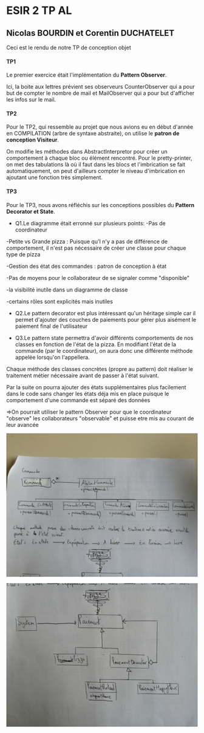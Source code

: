 # ESIR 2 TP AL
## Nicolas BOURDIN et Corentin DUCHATELET

Ceci est le rendu de notre TP de conception objet

#### TP1

Le premier exercice était l'implémentation du **Pattern Observer**.

Ici, la boite aux lettres prévient ses observeurs CounterObserver qui a pour but de compter le nombre de mail et MailObserver qui a pour but d'afficher les infos sur le mail.

#### TP2

Pour le TP2, qui ressemble au projet que nous avions eu en début d'année en COMPILATION (arbre de syntaxe abstraite), on utilise le **patron de conception Visiteur**.

On modifie les méthodes dans AbstractInterpretor pour créer un comportement à chaque bloc ou élément rencontré. Pour le pretty-printer, on met des tabulations là où il faut dans les blocs et l'imbrication se fait automatiquement, on peut d'ailleurs compter le niveau d'imbrication en ajoutant une fonction très simplement.

#### TP3

Pour le TP3, nous avons réfléchis sur les conceptions possibles du **Pattern Decorator et State**.

* Q1.Le diagramme était erronné sur plusieurs points:
-Pas de coordinateur

-Petite vs Grande pizza : Puisque qu'l n'y a pas de différence de comportement, il n'est pas nécessaire de créer une classe pour chaque type de pizza

-Gestion des état des commandes : patron de conception à état

-Pas de moyens pour le collaborateur de se signaler comme "disponible"

-la visibilité inutile dans un diagramme de classe

-certains rôles sont explicités mais inutiles


* Q2.Le pattern decorator est plus intéressant qu'un héritage simple car il permet d'ajouter des couches de paiements pour gérer plus aisément le paiement final de l'utilisateur

* Q3.Le pattern state permettra d'avoir différents comportements de nos classes en fonction de l'état de la pizza. En modifiant l'état de la commande (par le coordinateur), on aura donc une différente méthode appelée lorsqu'on l'appellera.

Chaque méthode des classes concrètes (propre au pattern) doit réaliser le traitement métier nécessaire avant de passer à l'état suivant.

Par la suite on pourra ajouter des états supplémentaires plus facilement dans le code sans changer les états déja mis en place puisque le comportement d'une commande est séparé des données

=>On pourrait utiliser le pattern Observer pour que le coordinateur "observe" les collaborateurs "observable" et puisse etre mis au courant de leur avancée


![Diagramme commande](https://raw.githubusercontent.com/corentinduchatelet/ESIR2-AL-MDI/master/diagramme_commande.jpg)

![Diagramme paiement](https://raw.githubusercontent.com/corentinduchatelet/ESIR2-AL-MDI/master/diagramme_pizza.jpg)
